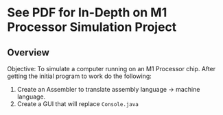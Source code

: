 # See PDF for In-Depth on M1 Processor Simulation Project

## Overview

Objective: To simulate a computer running on an M1 Processor chip. After getting the initial program to work do the following: 

1. Create an Assembler to translate assembly language <html>&#8594;</html> machine language. 
2. Create a GUI that will replace `Console.java`


 